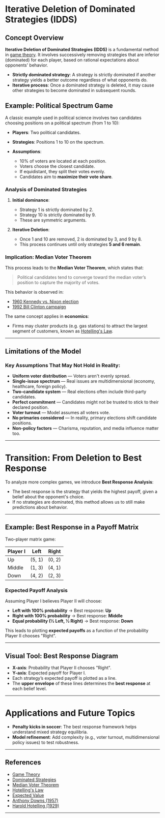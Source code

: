 
# Iterative Deletion of Dominated Strategies (IDDS)

## Concept Overview

**Iterative Deletion of Dominated Strategies (IDDS)** is a fundamental method in [game theory](https://en.wikipedia.org/wiki/Game_theory). It involves successively removing strategies that are inferior (dominated) for each player, based on rational expectations about opponents' behavior.

* **Strictly dominated strategy**: A strategy is strictly dominated if another strategy yields a better outcome regardless of what opponents do.
* **Iterative process**: Once a dominated strategy is deleted, it may cause other strategies to become dominated in subsequent rounds.

## Example: Political Spectrum Game

A classic example used in political science involves two candidates choosing positions on a political spectrum (from 1 to 10):

* **Players**: Two political candidates.
* **Strategies**: Positions 1 to 10 on the spectrum.
* **Assumptions**:

  * 10% of voters are located at each position.
  * Voters choose the closest candidate.
  * If equidistant, they split their votes evenly.
  * Candidates aim to **maximize their vote share**.

### Analysis of Dominated Strategies

1. **Initial dominance**:

   * Strategy 1 is strictly dominated by 2.
   * Strategy 10 is strictly dominated by 9.
   * These are symmetric arguments.

2. **Iterative Deletion**:

   * Once 1 and 10 are removed, 2 is dominated by 3, and 9 by 8.
   * This process continues until only strategies **5 and 6 remain**.

### Implication: Median Voter Theorem

This process leads to the **Median Voter Theorem**, which states that:

> Political candidates tend to converge toward the median voter’s position to capture the majority of votes.

This behavior is observed in:

* [1960 Kennedy vs. Nixon election](https://en.wikipedia.org/wiki/1960_United_States_presidential_election)
* [1992 Bill Clinton campaign](https://en.wikipedia.org/wiki/Bill_Clinton_presidential_campaign,_1992)

The same concept applies in **economics**:

* Firms may cluster products (e.g. gas stations) to attract the largest segment of customers, known as [Hotelling's Law](https://en.wikipedia.org/wiki/Hotelling%27s_law).

---

## Limitations of the Model

### Key Assumptions That May Not Hold in Reality:

* **Uniform voter distribution** — Voters aren't evenly spread.
* **Single-issue spectrum** — Real issues are multidimensional (economy, healthcare, foreign policy).
* **Two-candidate system** — Real elections often include third-party candidates.
* **Perfect commitment** — Candidates might not be trusted to stick to their declared position.
* **Voter turnout** — Model assumes all voters vote.
* **No primaries considered** — In reality, primary elections shift candidate positions.
* **Non-policy factors** — Charisma, reputation, and media influence matter too.

---

# Transition: From Deletion to Best Response

To analyze more complex games, we introduce **Best Response Analysis**:

* The best response is the strategy that yields the highest payoff, given a belief about the opponent's choice.
* If no strategies are dominated, this method allows us to still make predictions about behavior.

---

## Example: Best Response in a Payoff Matrix

Two-player matrix game:

| Player I | Left   | Right  |
| -------- | ------ | ------ |
| Up       | (5, 1) | (0, 2) |
| Middle   | (1, 3) | (4, 1) |
| Down     | (4, 2) | (2, 3) |

### Expected Payoff Analysis

Assuming Player I believes Player II will choose:

* **Left with 100% probability** → Best response: **Up**
* **Right with 100% probability** → Best response: **Middle**
* **Equal probability (½ Left, ½ Right)** → Best response: **Down**

This leads to plotting **expected payoffs** as a function of the probability Player II chooses "Right".

---

## Visual Tool: Best Response Diagram

* **X-axis**: Probability that Player II chooses "Right".
* **Y-axis**: Expected payoff for Player I.
* Each strategy’s expected payoff is plotted as a line.
* The **upper envelope** of these lines determines the **best response** at each belief level.

---

# Applications and Future Topics

* **Penalty kicks in soccer**: The best response framework helps understand mixed strategy equilibria.
* **Model refinement**: Add complexity (e.g., voter turnout, multidimensional policy issues) to test robustness.

---

## References

* [Game Theory](https://en.wikipedia.org/wiki/Game_theory)
* [Dominated Strategies](https://en.wikipedia.org/wiki/Strategic_dominance)
* [Median Voter Theorem](https://en.wikipedia.org/wiki/Median_voter_theorem)
* [Hotelling's Law](https://en.wikipedia.org/wiki/Hotelling%27s_law)
* [Expected Value](https://en.wikipedia.org/wiki/Expected_value)
* [Anthony Downs (1957)](https://en.wikipedia.org/wiki/Anthony_Downs)
* [Harold Hotelling (1929)](https://en.wikipedia.org/wiki/Harold_Hotelling)

---
